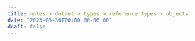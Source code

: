 ```yaml
---
title: notes > dotnet > types > reference types > objects
date: "2023-05-30T00:00:00-06:00"
draft: false
---
```


